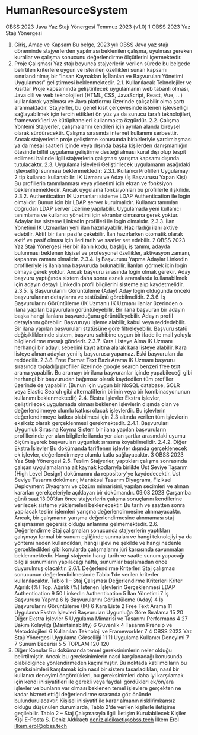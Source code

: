# HumanResourceSystem
OBSS 2023 Java Yaz Stajı Yönergesi
Temmuz 2023 (v1.0)
1 OBSS 2023 Yaz Stajı Yönergesi
1. Giriş, Amaç ve Kapsam
Bu belge, 2023 yılı OBSS Java yaz stajı döneminde stajyerlerden yapılması beklenilen çalışma, uyulması gereken kurallar ve çalışma sonucunu değerlendirme ölçütlerini içermektedir.
2. Proje Çalışması
Yaz stajı boyunca stajyerlerin verilen sürede bu belgede belirtilen kriterlere uygun ve istenilen özellikleri sunan kapsamı sınırlandırılmış bir “İnsan Kaynakları İş İlanları ve Başvuruları Yönetimi Uygulaması” geliştirmesi beklenmektedir.
2.1. Kullanılacak Teknolojiler ve Kısıtlar
Proje kapsamında geliştirilecek uygulamanın web tabanlı olması, Java dili ve web teknolojileri (HTML, CSS, JavaScript, React, Vue, …) kullanılarak yazılması ve Java platformu üzerinde çalışabilir olma şartı aranmaktadır. Stajyerler, bu genel kısıt çerçevesinde istenen işlevselliği sağlayabilmek için tercih ettikleri ön yüz ya da sunucu tarafı teknolojileri, framework’leri ve kütüphaneleri kullanmakta özgürdür.
2.2. Çalışma Yöntemi
Stajyerler, çalışmalarını kendileri için ayrılan alanda bireysel olarak sürdürecektir. Çalışma sırasında internet kullanımı serbesttir. Ancak stajyerlerin proje geliştirme konusunda birbirleriyle yardımlaşması ya da mesai saatleri içinde veya dışında başka kişilerden danışmanlığın ötesinde bilfiil uygulama geliştirme desteği alması kural dışı olup tespit edilmesi halinde ilgili stajyerlerin çalışması yarışma kapsamı dışında tutulacaktır.
2.3. Uygulama İşlevleri
Geliştirilecek uygulamanın aşağıdaki işlevselliği sunması beklenmektedir:
2.3.1. Kullanıcı Profilleri
Uygulamayı 2 tip kullanıcı kullanabilir: IK Uzmanı ve Aday (İş Başvurusu Yapan Kişi)
Bu profillerin tanımlanması veya yönetimi için ekran ve fonksiyon beklenmemektedir. Ancak uygulama fonksiyonları bu profillerle ilişkilidir.
2.3.2. Authentication
IK Uzmanları sisteme LDAP Authentication ile login olmalıdır. Bunun için bir LDAP server kurulmalıdır. Kullanıcı tanımları doğrudan LDAP server üzerine yapılabilir. Uygulamada yeni kullanıcı tanımlama ve kullanıcı yönetimi için ekranlar olmasına gerek yoktur.
Adaylar ise sisteme LinkedIn profilleri ile login olmalıdır.
2.3.3. İlan Yönetimi
IK Uzmanları yeni ilan hazırlayabilir. Hazırladığı ilanı aktive edebilir. Aktif bir ilanı pasife çekebilir. İlan hazırlarken otomatik olarak aktif ve pasif olması için ileri tarih ve saatler set edebilir.
2 OBSS 2023 Yaz Stajı Yönergesi
Her bir ilanın kodu, başlığı, iş tanımı, adayda bulunması beklenen kişisel ve profesyonel özellikler, aktivasyon zamanı, kapanma zamanı olmalıdır.
2.3.4. İş Başvurusu Yapma
Adaylar LinkedIn profilleriyle iş ilanlarına başvuruda bulunabilir. İlanları görmek için login olmaya gerek yoktur. Ancak başvuru sırasında login olmak gerekir.
Aday başvuru yaptığında sistem daha sonra esnek aramalarda kullanabilmek için adayın detaylı LinkedIn profil bilgilerini sisteme alıp kaydetmelidir.
2.3.5. İş Başvurularını Görüntüleme (Aday)
Aday login olduğunda önceki başvurularının detaylarını ve statüsünü görebilmelidir.
2.3.6. İş Başvurularını Görüntüleme (IK Uzmanı)
IK Uzmanı ilanlar üzerinden o ilana yapılan başvuruları görüntüleyebilir. Bir ilana başvuran bir adayın başka hangi ilanlara başvurduğunu görüntüleyebilir. Adayın profil detaylarını görebilir. Başvuruyu işleme alabilir, kabul veya reddedebilir. Bir ilana yapılan başvuruları statüsüne göre filtreleyebilir. Başvuru statü değişikliklerinde sistem, başvuru sahibine uygun bir ifade ile mail yoluyla bilgilendirme mesajı gönderir.
2.3.7. Kara Listeye Alma
IK Uzmanı herhangi bir adayı, sebebini kayıt altına alarak kara listeye alabilir. Kara listeye alınan adaylar yeni iş başvurusu yapamaz. Eski başvuruları da reddedilir.
2.3.8. Free Format Text Bazlı Arama
IK Uzmanı başvuru sırasında topladığı profiller üzerinde google search benzeri free text arama yapabilir. Bu aramayı bir ilana başvuranlar içinde yapabileceği gibi herhangi bir başvurudan bağımsız olarak kaydedilen tüm profiller üzerinde de yapabilir. (Bunun için uygun bir NoSQL database, SOLR veya Elastic Search gibi alternatiflerin birinin veya bir kombinasyonunun kullanımı beklenmektedir)
2.4. Ekstra İşlevler
Ekstra işlevler, geliştirilecek uygulamada olması beklenen işlevlerin dışında olan ve değerlendirmeye olumlu katkısı olacak işlevlerdir. Bu işlevlerin değerlendirmeye katkısı olabilmesi için 2.3 altında verilen tüm işlevlerin eksiksiz olarak gerçeklenmesi gerekmektedir.
2.4.1. Başvuruları Uygunluk Sırasına Koyma
Sistem bir ilana yapılan başvuruların profillerinde yer alan bilgilerle ilanda yer alan şartlar arasındaki uyumu ölçümleyerek başvuruları uygunluk sırasına koyabilmelidir.
2.4.2. Diğer Ekstra İşlevler
Bu dokümanda tariflenen işlevler dışında gerçeklenecek ek işlevler, değerlendirmeye olumlu katkı sağlayacaktır.
3 OBSS 2023 Yaz Stajı Yönergesi
2.5. Teslim
Stajyerler, yaptıkları çalışma sonrasında çalışan uygulamalarına ait kaynak kodlarıyla birlikte Üst Seviye Tasarım (High Level Design) dokümanını da repository’ye kaydedecektir. Üst Seviye Tasarım dokümanı; Mantıksal Tasarım Diyagramı, Fiziksel Deployment Diyagramı ve çözüm mimarisini, yapılan seçimleri ve alınan kararları gerekçeleriyle açıklayan bir dokümandır.
09.08.2023 Çarşamba günü saat 13.00’dan önce stajyerlerin çalışma sonuçlarını kendilerine verilecek sisteme yüklemeleri beklenecektir. Bu tarih ve saatten sonra yapılacak teslim işlemleri yarışma değerlendirmesine alınmayacaktır. Ancak, bir çalışmanın yarışma değerlendirmesine alınmaması staj çalışmasının geçersiz olduğu anlamına gelmemektedir.
2.6. Değerlendirme
Staj çalışmaları sonucunda stajyerlerin yaptıkları çalışmayı formal bir sunum eşliğinde sunmaları ve hangi teknolojiyi ya da yöntemi neden kullandıkları, hangi işlevi ne şekilde ve hangi nedenle gerçekledikleri gibi konularda çalışmalarını jüri karşısında savunmaları beklenmektedir.
Hangi stajyerin hangi tarih ve saatte sunum yapacağı bilgisi sunumların yapılacağı hafta, sunumlar başlamadan önce duyurulmuş olacaktır.
2.6.1. Değerlendirme Kriterleri
Staj çalışması sonucunun değerlendirilmesinde Tablo 1’de verilen kriterler kullanılacaktır.
Tablo 1 – Staj Çalışması Değerlendirme Kriterleri
Kriter
Ağırlık (%)
Top. Ağırlık (%)
İstenen İşlevlerin Gerçeklenmesi
LDAP Authentication
9
50
LinkedIn Authentication
5
İlan Yönetimi
7
İş Başvurusu Yapma
6
İş Başvurularını
Görüntüleme (Aday)
4
İş Başvurularını Görüntüleme (IK)
6
Kara Liste
2
Free Text Arama
11
Uygulama Ekstra İşlevleri
Başvuruları Uygunluğa Göre Sıralama
15
20
Diğer Ekstra İşlevler
5
Uygulama Mimarisi ve Tasarımı
Performans
4
27
Bakım Kolaylığı (Maintainability)
6
Güvenlik
4
Tasarım Prensip ve Metodolojileri
6
Kullanılan Teknoloji ve Frameworkler
7
4 OBSS 2023 Yaz Stajı Yönergesi
Uygulama Görselliği
11
11
Uygulama Kullanıcı Deneyimi
7
7
Sunum Becerisi
5
5
TOPLAM
120
120
3. Diğer Konular
Bu dokümanda temel gereksinimlerin neler olduğu belirtilmiştir. Ancak bu gereksinimlerin nasıl karşılanacağı konusunda olabildiğince yönlendirmeden kaçınılmıştır. Bu noktada katılımcıların bu gereksinimleri karşılamak için nasıl bir sistem tasarladıkları, nasıl bir kullanıcı deneyimi öngördükleri, bu gereksinimleri daha iyi karşılamak için kendi inisiyatifleri ile gerekli veya faydalı gördükleri ek/ön/ara işlevler ve bunların var olması beklenen temel işlevlere gerçekten ne kadar hizmet ettiği değerlendirme sırasında göz önünde bulundurulacaktır. Kişisel inisiyatif ile karar almanın riskli/imkansız olduğu düşünülen durumlarda, Tablo 2’de verilen kişilerle iletişime geçilebilir.
Tablo 2 – Staj Çalışmasıyla ilgili İletişim Kurulabilecek Kişiler
Kişi
E-Posta
S. Deniz Aldıkaçtı
deniz.aldikacti@obss.tech
İlkem Erol
ilkem.erol@obss.tech
